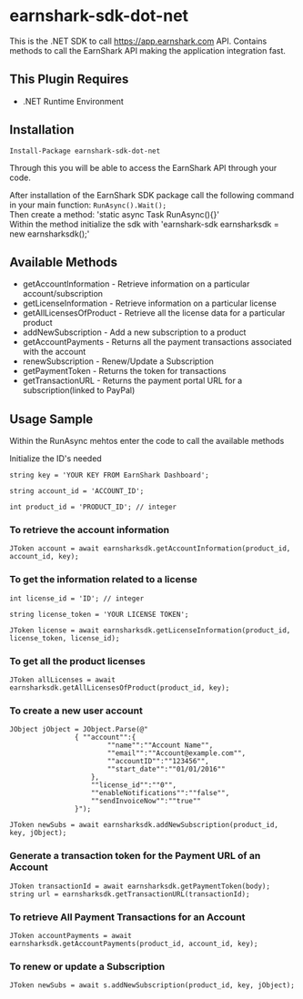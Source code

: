 # earnshark-sdk-dot-net
 
This is the .NET SDK to call https://app.earnshark.com API. Contains methods to call the EarnShark API making the application integration fast. 

## This Plugin Requires
* .NET Runtime Environment

## Installation

`Install-Package earnshark-sdk-dot-net`

Through this you will be able to access the EarnShark API through your code.

After installation of the EarnShark SDK package call the following command in your main function: `RunAsync().Wait();`  
Then create a method: 'static async Task RunAsync(){}'  
Within the method initialize the sdk with 'earnshark-sdk earnsharksdk = new earnsharksdk();'

## Available Methods
* getAccountInformation - Retrieve information on a particular account/subscription
* getLicenseInformation - Retrieve information on a particular license
* getAllLicensesOfProduct - Retrieve all the license data for a particular product
* addNewSubscription - Add a new subscription to a product
* getAccountPayments - Returns all the payment transactions associated with the account
* renewSubscription - Renew/Update a Subscription
* getPaymentToken - Returns the token for transactions
* getTransactionURL - Returns the payment portal URL for a subscription(linked to PayPal)


## Usage Sample

Within the RunAsync mehtos enter the code to call the available methods

Initialize the ID's needed

```.NET
string key = 'YOUR KEY FROM EarnShark Dashboard';

string account_id = 'ACCOUNT_ID';

int product_id = 'PRODUCT_ID'; // integer
```
### To retrieve the account information 
```.NET
JToken account = await earnsharksdk.getAccountInformation(product_id, account_id, key);
```
### To get the information related to a license 
```.NET
int license_id = 'ID'; // integer

string license_token = 'YOUR LICENSE TOKEN';

JToken license = await earnsharksdk.getLicenseInformation(product_id, license_token, license_id);
```
### To get all the product licenses 
```.NET
JToken allLicenses = await earnsharksdk.getAllLicensesOfProduct(product_id, key);
```
### To create a new user account 
```.NET
JObject jObject = JObject.Parse(@"
                { ""account"":{
                        ""name"":""Account Name"",
                        ""email"":""Account@example.com"",
                        ""accountID"":""123456"",
                        ""start_date"":""01/01/2016""
                    },
                    ""license_id"":""0"",
                    ""enableNotifications"":""false"",
                    ""sendInvoiceNow"":""true""
                }");

JToken newSubs = await earnsharksdk.addNewSubscription(product_id, key, jObject);
```
### Generate a transaction token for the Payment URL of an Account
```.NET
JToken transactionId = await earnsharksdk.getPaymentToken(body);
string url = earnsharksdk.getTransactionURL(transactionId);
```
### To retrieve All Payment Transactions for an Account
```.NET
JToken accountPayments = await earnsharksdk.getAccountPayments(product_id, account_id, key);
```
### To renew or update a Subscription
```.NET
JToken newSubs = await s.addNewSubscription(product_id, key, jObject);
```


 
